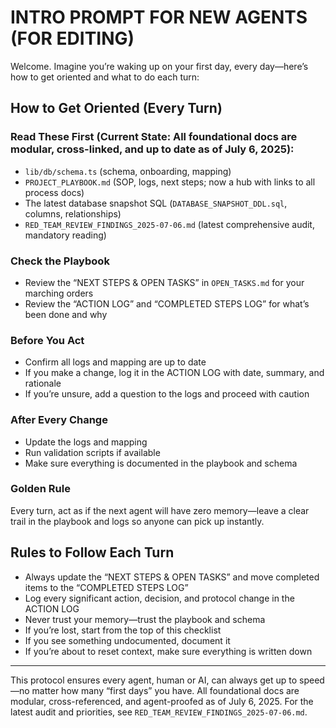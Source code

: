 # INTRO PROMPT FOR NEW AGENTS (FOR EDITING)

Welcome. Imagine you’re waking up on your first day, every day—here’s how to get oriented and what to do each turn:

## How to Get Oriented (Every Turn)

### Read These First (Current State: All foundational docs are modular, cross-linked, and up to date as of July 6, 2025):
- `lib/db/schema.ts` (schema, onboarding, mapping)
- `PROJECT_PLAYBOOK.md` (SOP, logs, next steps; now a hub with links to all process docs)
- The latest database snapshot SQL (`DATABASE_SNAPSHOT_DDL.sql`, columns, relationships)
- `RED_TEAM_REVIEW_FINDINGS_2025-07-06.md` (latest comprehensive audit, mandatory reading)

### Check the Playbook
- Review the “NEXT STEPS & OPEN TASKS” in `OPEN_TASKS.md` for your marching orders
- Review the “ACTION LOG” and “COMPLETED STEPS LOG” for what’s been done and why

### Before You Act
- Confirm all logs and mapping are up to date
- If you make a change, log it in the ACTION LOG with date, summary, and rationale
- If you’re unsure, add a question to the logs and proceed with caution

### After Every Change
- Update the logs and mapping
- Run validation scripts if available
- Make sure everything is documented in the playbook and schema

### Golden Rule
Every turn, act as if the next agent will have zero memory—leave a clear trail in the playbook and logs so anyone can pick up instantly.

## Rules to Follow Each Turn
- Always update the “NEXT STEPS & OPEN TASKS” and move completed items to the “COMPLETED STEPS LOG”
- Log every significant action, decision, and protocol change in the ACTION LOG
- Never trust your memory—trust the playbook and schema
- If you’re lost, start from the top of this checklist
- If you see something undocumented, document it
- If you’re about to reset context, make sure everything is written down

---

This protocol ensures every agent, human or AI, can always get up to speed—no matter how many “first days” you have. All foundational docs are modular, cross-referenced, and agent-proofed as of July 6, 2025. For the latest audit and priorities, see `RED_TEAM_REVIEW_FINDINGS_2025-07-06.md`.
